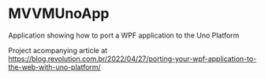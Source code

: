 # MVVMUnoApp
Application showing how to port a WPF application to the Uno Platform

Project acompanying article at https://blog.revolution.com.br/2022/04/27/porting-your-wpf-application-to-the-web-with-uno-platform/
